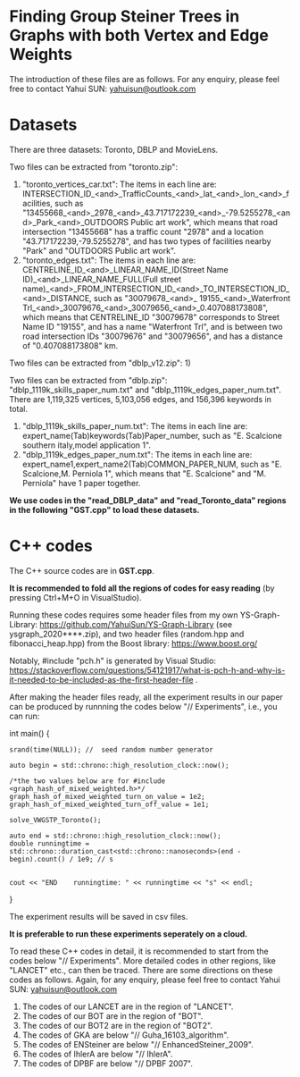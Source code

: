 # Finding Group Steiner Trees in Graphs with both Vertex and Edge Weights

The introduction of these files are as follows. For any enquiry, please feel free to contact Yahui SUN: yahuisun@outlook.com


# Datasets

There are three datasets: Toronto, DBLP and MovieLens. 

Two files can be extracted from "toronto.zip":
1) "toronto_vertices_car.txt": The items in each line are: INTERSECTION_ID\_\<and\>\_TrafficCounts\_\<and\>\_lat\_\<and\>\_lon\_\<and\>\_facilities, such as "13455668\_\<and\>\_2978\_\<and\>\_43.717172239\_\<and\>\_-79.5255278\_\<and\>\_Park\_\<and\>\_OUTDOORS Public art work", which means that road intersection "13455668" has a traffic count "2978" and a location "43.717172239,-79.5255278", and has two types of facilities nearby "Park" and "OUTDOORS Public art work".
2) "toronto_edges.txt": The items in each line are: CENTRELINE_ID\_\<and\>\_LINEAR_NAME_ID(Street Name ID)\_\<and\>\_LINEAR_NAME_FULL(Full street name)\_\<and\>\_FROM_INTERSECTION_ID\_\<and\>\_TO_INTERSECTION_ID\_\<and\>\_DISTANCE, such as "30079678\_\<and\>\_ 19155\_\<and\>\_Waterfront Trl\_\<and\>\_30079676\_\<and\>\_30079656\_\<and\>\_0.407088173808", which means that CENTRELINE_ID "30079678" corresponds to Street Name ID "19155", and has a name "Waterfront Trl", and is between two road intersection IDs "30079676" and "30079656", and has a distance of "0.407088173808" km.

Two files can be extracted from "dblp_v12.zip":
1) 




Two files can be extracted from "dblp.zip": "dblp_1119k_skills_paper_num.txt" and "dblp_1119k_edges_paper_num.txt". There are 1,119,325 vertices, 5,103,056 edges, and 156,396 keywords in total. 
1) "dblp_1119k_skills_paper_num.txt": The items in each line are: expert_name(Tab)keywords(Tab)Paper_number, such as "E. Scalcione	southern italy,model application	1".
2) "dblp_1119k_edges_paper_num.txt": The items in each line are: expert_name1,expert_name2(Tab)COMMON_PAPER_NUM, such as "E. Scalcione,M. Perniola	1", which means that "E. Scalcione" and "M. Perniola" have 1 paper together.


  
<b>We use codes in the "read_DBLP_data" and "read_Toronto_data" regions in the following "GST.cpp" to load these datasets.</b>


# C++ codes 

The C++ source codes are in <b>GST.cpp</b>. 

<b>It is recommended to fold all the regions of codes for easy reading</b> (by pressing Ctrl+M+O in VisualStudio). 

Running these codes requires some header files from my own YS-Graph-Library: https://github.com/YahuiSun/YS-Graph-Library (see ysgraph_2020****.zip), and two header files (random.hpp and fibonacci_heap.hpp) from the Boost library: https://www.boost.org/ 

Notably, #include "pch.h" is generated by Visual Studio: https://stackoverflow.com/questions/54121917/what-is-pch-h-and-why-is-it-needed-to-be-included-as-the-first-header-file .

After making the header files ready, all the experiment results in our paper can be produced by runnning the codes below "// Experiments", i.e., you can run:

int main()
{

	srand(time(NULL)); //  seed random number generator   

	auto begin = std::chrono::high_resolution_clock::now();

	/*the two values below are for #include <graph_hash_of_mixed_weighted.h>*/
	graph_hash_of_mixed_weighted_turn_on_value = 1e2;
	graph_hash_of_mixed_weighted_turn_off_value = 1e1;

	solve_VWGSTP_Toronto();

	auto end = std::chrono::high_resolution_clock::now();
	double runningtime = std::chrono::duration_cast<std::chrono::nanoseconds>(end - begin).count() / 1e9; // s


	cout << "END    runningtime: " << runningtime << "s" << endl;
   

}

The experiment results will be saved in csv files.

<b>It is preferable to run these experiments seperately on a cloud.</b>

To read these C++ codes in detail, it is recommended to start from the codes below "// Experiments". More detailed codes in other regions, like "LANCET" etc., can then be traced. There are some directions on these codes as follows. Again, for any enquiry, please feel free to contact Yahui SUN: yahuisun@outlook.com

1) The codes of our LANCET are in the region of "LANCET".
2) The codes of our BOT are in the region of "BOT".
3) The codes of our BOT2 are in the region of "BOT2".
4) The codes of GKA are below "// Guha_16103_algorithm".
5) The codes of ENSteiner are below "// EnhancedSteiner_2009".
6) The codes of IhlerA are below "// IhlerA".
7) The codes of DPBF are below "// DPBF 2007".



